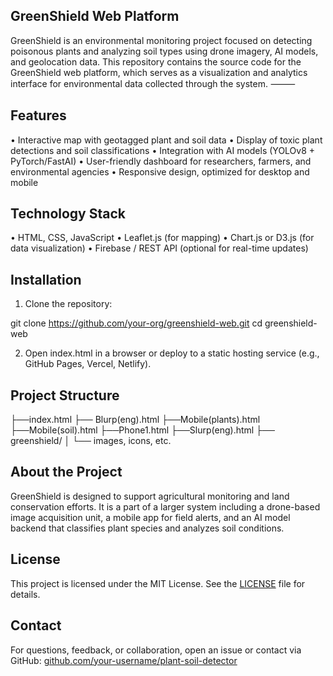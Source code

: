 ## GreenShield Web Platform

GreenShield is an environmental monitoring project focused on detecting poisonous plants and analyzing soil types using drone imagery, AI models, and geolocation data. This repository contains the source code for the GreenShield web platform, which serves as a visualization and analytics interface for environmental data collected through the system.
⸻

## Features
 • Interactive map with geotagged plant and soil data
 • Display of toxic plant detections and soil classifications
 • Integration with AI models (YOLOv8 + PyTorch/FastAI)
 • User-friendly dashboard for researchers, farmers, and environmental agencies
 • Responsive design, optimized for desktop and mobile

## Technology Stack
 • HTML, CSS, JavaScript
 • Leaflet.js (for mapping)
 • Chart.js or D3.js (for data visualization)
 • Firebase / REST API (optional for real-time updates)

## Installation
 1. Clone the repository:

git clone https://github.com/your-org/greenshield-web.git
cd greenshield-web


 2. Open index.html in a browser or deploy to a static hosting service (e.g., GitHub Pages, Vercel, Netlify).

## Project Structure

├──index.html
├── Blurp(eng).html
├──Mobile(plants).html
├──Mobile(soil).html
├──Phone1.html
├──Slurp(eng).html
├── greenshield/
│   └── images, icons, etc.

## About the Project

GreenShield is designed to support agricultural monitoring and land conservation efforts. It is a part of a larger system including a drone-based image acquisition unit, a mobile app for field alerts, and an AI model backend that classifies plant species and analyzes soil conditions.

## License

This project is licensed under the MIT License. See the [LICENSE](https://github.com/Iluxa-sensei/GreenShield/blob/main/LICENSE) file for details.

## Contact

For questions, feedback, or collaboration, open an issue or contact via GitHub: [github.com/your-username/plant-soil-detector](https://github.com/iluxa-sensei/GreenShield/issues)


